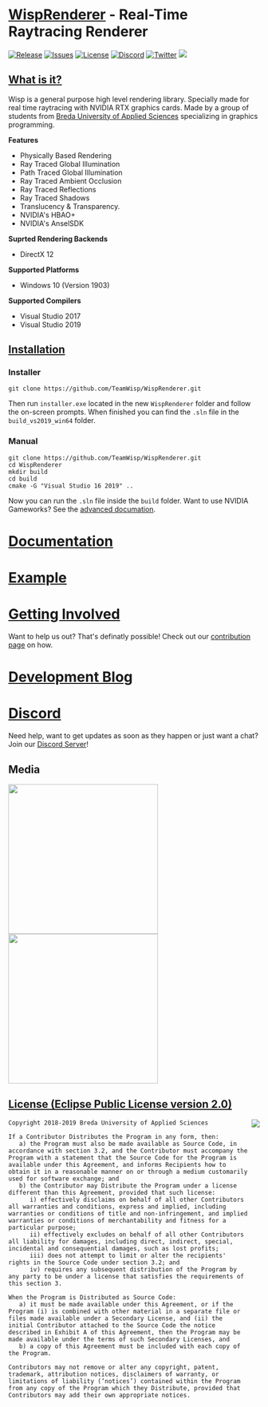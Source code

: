 # [WispRenderer]() - Real-Time Raytracing Renderer

[![Release](https://img.shields.io/github/release/TeamWisp/WispRenderer.svg)](https://github.com/TeamWisp/WispRenderer/releases)
[![Issues](https://img.shields.io/github/issues/TeamWisp/WispRenderer.svg)](https://github.com/TeamWisp/WispRenderer/issues)
[![License](https://img.shields.io/badge/license-EPL%202.0-red.svg)](https://opensource.org/licenses/EPL-2.0)
[![Discord](https://img.shields.io/discord/486967125504688128.svg?color=blueviolet&label=Discord)](https://discord.gg/Q3vDfqR)
[![Twitter](https://img.shields.io/twitter/follow/wisprenderer.svg?style=social)](https://twitter.com/wisprenderer)
![](https://img.shields.io/github/stars/TeamWisp/WispRenderer.svg?style=social)

## [What is it?](https://teamwisp.github.io/product/)

Wisp is a general purpose high level rendering library. Specially made for real time raytracing with NVIDIA RTX graphics cards. Made by a group of students from [Breda University of Applied Sciences](https://www.buas.nl/) specializing in graphics programming.

**Features**

* Physically Based Rendering
* Ray Traced Global Illumination
* Path Traced Global Illumination
* Ray Traced Ambient Occlusion
* Ray Traced Reflections
* Ray Traced Shadows
* Translucency & Transparency.
* NVIDIA's HBAO+
* NVIDIA's AnselSDK

**Suprted Rendering Backends**

* DirectX 12

**Supported Platforms**

* Windows 10 (Version 1903)

**Supported Compilers**

* Visual Studio 2017
* Visual Studio 2019


## [Installation](https://teamwisp.github.io/workspace_setup/)

### Installer

```
git clone https://github.com/TeamWisp/WispRenderer.git
```

Then run `installer.exe` located in the new `WispRenderer` folder and follow the on-screen prompts. When finished you can find the `.sln` file in the `build_vs2019_win64` folder.


### Manual

```
git clone https://github.com/TeamWisp/WispRenderer.git
cd WispRenderer
mkdir build
cd build
cmake -G "Visual Studio 16 2019" ..
```

Now you can run the `.sln` file inside the `build` folder. Want to use NVIDIA Gameworks? See the [advanced documation](https://teamwisp.github.io/workspace_setup/).

# [Documentation](https://teamwisp.github.io/)

# [Example](https://github.com/TeamWisp/WispRenderer/tree/master/demo)

# [Getting Involved](https://teamwisp.github.io/)

Want to help us out? That's definatly possible! Check out our [contribution page](https://teamwisp.github.io/) on how.

# [Development Blog](https://teamwisp.github.io/WispBlog/)

# [Discord](https://discord.gg/Q3vDfqR)

Need help, want to get updates as soon as they happen or just want a chat? Join our [Discord Server](https://discord.gg/Q3vDfqR)!

## Media

<img src="http://upload.vzout.com/wisp/sponza.png" width="300"> <img src="http://upload.vzout.com/wisp/sun_temple.jpg" width="300">

## [License (Eclipse Public License version 2.0)](https://opensource.org/licenses/EPL-2.0)

<a href="https://opensource.org/licenses/EPL-2.0" target="_blank">
<img align="right" src="http://opensource.org/trademarks/opensource/OSI-Approved-License-100x137.png">
</a>

```
Copyright 2018-2019 Breda University of Applied Sciences

If a Contributor Distributes the Program in any form, then:
   a) the Program must also be made available as Source Code, in accordance with section 3.2, and the Contributor must accompany the Program with a statement that the Source Code for the Program is available under this Agreement, and informs Recipients how to obtain it in a reasonable manner on or through a medium customarily used for software exchange; and
   b) the Contributor may Distribute the Program under a license different than this Agreement, provided that such license:
      i) effectively disclaims on behalf of all other Contributors all warranties and conditions, express and implied, including warranties or conditions of title and non-infringement, and implied warranties or conditions of merchantability and fitness for a particular purpose;
      ii) effectively excludes on behalf of all other Contributors all liability for damages, including direct, indirect, special, incidental and consequential damages, such as lost profits;
      iii) does not attempt to limit or alter the recipients' rights in the Source Code under section 3.2; and
      iv) requires any subsequent distribution of the Program by any party to be under a license that satisfies the requirements of this section 3.

When the Program is Distributed as Source Code:
   a) it must be made available under this Agreement, or if the Program (i) is combined with other material in a separate file or files made available under a Secondary License, and (ii) the initial Contributor attached to the Source Code the notice described in Exhibit A of this Agreement, then the Program may be made available under the terms of such Secondary Licenses, and
   b) a copy of this Agreement must be included with each copy of the Program.

Contributors may not remove or alter any copyright, patent, trademark, attribution notices, disclaimers of warranty, or limitations of liability (‘notices’) contained within the Program from any copy of the Program which they Distribute, provided that Contributors may add their own appropriate notices.
```